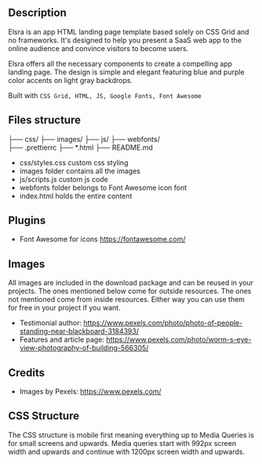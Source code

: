 ## Description

Elsra is an app HTML landing page template based solely on CSS Grid and no frameworks. It's designed to help you present a SaaS web app to the online audience and convince visitors to become users.

Elsra offers all the necessary components to create a compelling app landing page. The design is simple and elegant featuring blue and purple color accents on light gray backdrops.

Built with `CSS Grid, HTML, JS, Google Fonts, Font Awesome`

## Files structure

├── css/
├── images/
├── js/
├── webfonts/  
├── .prettierrc
├── \*.html
├── README.md

-   css/styles.css custom css styling
-   images folder contains all the images
-   js/scripts.js custom js code
-   webfonts folder belongs to Font Awesome icon font
-   index.html holds the entire content

## Plugins

-   Font Awesome for icons https://fontawesome.com/

## Images

All images are included in the download package and can be reused in your projects. The ones mentioned below come for outside resources. The ones not mentioned come from inside resources. Either way you can use them for free in your project if you want.

-   Testimonial author: https://www.pexels.com/photo/photo-of-people-standing-near-blackboard-3184393/
-   Features and article page: https://www.pexels.com/photo/worm-s-eye-view-photography-of-building-566305/

## Credits

-   Images by Pexels: https://www.pexels.com/

## CSS Structure

The CSS structure is mobile first meaning everything up to Media Queries is for small screens and upwards. Media queries start with 992px screen width and upwards and continue with 1200px screen width and upwards.
